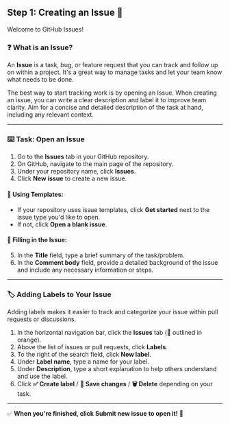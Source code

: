 ## Step 1: Creating an Issue :rocket:

Welcome to GitHub Issues!

### :question: What is an Issue?

An **Issue** is a task, bug, or feature request that you can track and follow up on within a project. It's a great way to manage tasks and let your team know what needs to be done.

The best way to start tracking work is by opening an Issue. When creating an issue, you can write a clear description and label it to improve team clarity. Aim for a concise and detailed description of the task at hand, including any relevant context.

---

### :keyboard: Task: Open an Issue

1. Go to the **Issues** tab in your GitHub repository.
2. On GitHub, navigate to the main page of the repository.
3. Under your repository name, click **Issues**.
4. Click **New issue** to create a new issue.

#### :memo: Using Templates:
- If your repository uses issue templates, click **Get started** next to the issue type you'd like to open.
- If not, click **Open a blank issue**.

#### :brain: Filling in the Issue:
5. In the **Title** field, type a brief summary of the task/problem.
6. In the **Comment body** field, provide a detailed background of the issue and include any necessary information or steps.

---

### :label: Adding Labels to Your Issue

Adding labels makes it easier to track and categorize your issue within pull requests or discussions.

1. In the horizontal navigation bar, click the **Issues** tab (:pushpin: outlined in orange).
2. Above the list of issues or pull requests, click **Labels**.
3. To the right of the search field, click **New label**.
4. Under **Label name**, type a name for your label.
5. Under **Description**, type a short explanation to help others understand and use the label.
6. Click **:white_check_mark: Create label** / **:floppy_disk: Save changes** / **:wastebasket: Delete** depending on your task.

---

:white_check_mark: **When you're finished, click** **Submit new issue** **to open it!** :tada:
